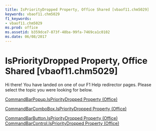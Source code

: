 ```yaml
---
title: IsPriorityDropped Property, Office Shared [vbaof11.chm5029]
keywords: vbaof11.chm5029
f1_keywords:
- vbaof11.chm5029
ms.prod: office
ms.assetid: b359dce7-873f-48ba-99fa-7469ca1c0102
ms.date: 06/08/2017
---
```



# IsPriorityDropped Property, Office Shared [vbaof11.chm5029]

Hi there! You have landed on one of our F1 Help redirector pages. Please select the topic you were looking for below.

[CommandBarPopup.IsPriorityDropped Property (Office)](http://msdn.microsoft.com/library/2f4846a0-d435-df3c-903c-050b0e31d19d%28Office.15%29.aspx)

[CommandBarComboBox.IsPriorityDropped Property (Office)](http://msdn.microsoft.com/library/c556f630-5e95-6d1a-4e94-0ecf5b20875a%28Office.15%29.aspx)

[CommandBarButton.IsPriorityDropped Property (Office)](http://msdn.microsoft.com/library/68398973-675f-2180-b22c-4ad5de0582f7%28Office.15%29.aspx)
[CommandBarControl.IsPriorityDropped Property (Office)](http://msdn.microsoft.com/library/cc537dd9-3b10-cba1-d8e0-bdf3952a1e23%28Office.15%29.aspx)

